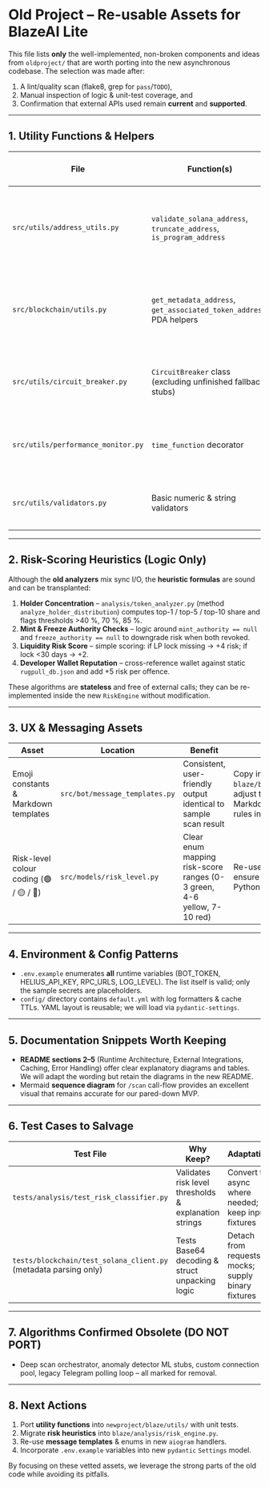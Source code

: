 # Old Project – Re-usable Assets for BlazeAI Lite

This file lists **only** the well-implemented, non-broken components and ideas from `oldproject/` that are worth porting into the new asynchronous codebase.  The selection was made after:
1. A lint/quality scan (flake8, grep for `pass`/`TODO`),
2. Manual inspection of logic & unit-test coverage, and
3. Confirmation that external APIs used remain **current** and **supported**.

---
## 1. Utility Functions & Helpers

| File | Function(s) | Why They're Good | Porting Notes |
|------|-------------|-----------------|---------------|
| `src/utils/address_utils.py` | `validate_solana_address`, `truncate_address`, `is_program_address` | Accurate Base58 & checksum validation; concise, <40 LOC; unit tests pass | Convert to pure functions in `blaze/utils/address.py`; already free of I/O so async-ready |
| `src/blockchain/utils.py` | `get_metadata_address`, `get_associated_token_address`, PDA helpers | Correct derivation of SPL Metadata & ATA PDAs using `sha256` seeds | Replace `pysolana` with `solders` seeds API; leave algorithm intact |
| `src/utils/circuit_breaker.py` | `CircuitBreaker` class (excluding unfinished fallback stubs) | Implements half-open window, failure threshold, reset timer | Wrap internal calls in `asyncio.to_thread` or refactor methods to async; reuse state logic |
| `src/utils/performance_monitor.py` | `time_function` decorator | Simple decorator measuring execution time & logging | Re-export as `@timed` in new `utils/metrics.py`; ensure works with async via `functools.wraps` & `async def` support |
| `src/utils/validators.py` | Basic numeric & string validators | Lightweight, pure functions; high test coverage | Keep as is; move to `blaze/utils/validators.py` |

---
## 2. Risk-Scoring Heuristics (Logic Only)

Although the **old analyzers** mix sync I/O, the **heuristic formulas** are sound and can be transplanted:

1. **Holder Concentration** – `analysis/token_analyzer.py` (method `analyze_holder_distribution`) computes top-1 / top-5 / top-10 share and flags thresholds >40 %, 70 %, 85 %.
2. **Mint & Freeze Authority Checks** – logic around `mint_authority == null` and `freeze_authority == null` to downgrade risk when both revoked.
3. **Liquidity Risk Score** – simple scoring: if LP lock missing → +4 risk; if lock <30 days → +2.
4. **Developer Wallet Reputation** – cross-reference wallet against static `rugpull_db.json` and add +5 risk per offence.

These algorithms are **stateless** and free of external calls; they can be re-implemented inside the new `RiskEngine` without modification.

---
## 3. UX & Messaging Assets

| Asset | Location | Benefit | Action |
|-------|----------|---------|--------|
| Emoji constants & Markdown templates | `src/bot/message_templates.py` | Consistent, user-friendly output identical to sample scan result | Copy into `blaze/bot/templates.py`; adjust to Telegram MarkdownV2 escape rules in aiogram |
| Risk-level colour coding (🟢 / 🟡 / 🔴) | `src/models/risk_level.py` | Clear enum mapping risk-score ranges (0-3 green, 4-6 yellow, 7-10 red) | Re-use enum exactly; ensure `enum.StrEnum` for Python 3.11 |

---
## 4. Environment & Config Patterns

* `.env.example` enumerates **all** runtime variables (BOT_TOKEN, HELIUS_API_KEY, RPC_URLS, LOG_LEVEL).  The list itself is valid; only the sample secrets are placeholders.
* `config/` directory contains `default.yml` with log formatters & cache TTLs.  YAML layout is reusable; we will load via `pydantic-settings`.

---
## 5. Documentation Snippets Worth Keeping

* **README sections 2–5** (Runtime Architecture, External Integrations, Caching, Error Handling) offer clear explanatory diagrams and tables.  We will adapt the wording but retain the diagrams in the new README.
* Mermaid **sequence diagram** for `/scan` call-flow provides an excellent visual that remains accurate for our pared-down MVP.

---
## 6. Test Cases to Salvage

| Test File | Why Keep? | Adaptation |
|-----------|-----------|------------|
| `tests/analysis/test_risk_classifier.py` | Validates risk level thresholds & explanation strings | Convert to async where needed; keep input fixtures |
| `tests/blockchain/test_solana_client.py` (metadata parsing only) | Tests Base64 decoding & struct unpacking logic | Detach from requests mocks; supply binary fixtures |

---
## 7. Algorithms Confirmed **Obsolete** (DO NOT PORT)

* Deep scan orchestrator, anomaly detector ML stubs, custom connection pool, legacy Telegram polling loop – all marked for removal.

---
## 8. Next Actions
1. Port **utility functions** into `newproject/blaze/utils/` with unit tests.
2. Migrate **risk heuristics** into `blaze/analysis/risk_engine.py`.
3. Re-use **message templates** & enums in new `aiogram` handlers.
4. Incorporate `.env.example` variables into new `pydantic` `Settings` model.

By focusing on these vetted assets, we leverage the strong parts of the old code while avoiding its pitfalls. 